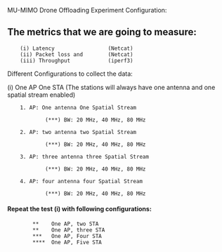 MU-MIMO Drone Offloading Experiment Configuration:


## The metrics that we are going to measure: 
		(i) Latency					(Netcat)	
		(ii) Packet loss and 		(Netcat)
		(iii) Throughput 			(iperf3)





Different Configurations to collect the data: 

(i) One AP One STA (The stations will always have one antenna and one spatial stream enabled)

		1. AP: One antenna One Spatial Stream 
				
				(***) BW: 20 MHz, 40 MHz, 80 MHz

		2. AP: two antenna two Spatial Stream

				(***) BW: 20 MHz, 40 MHz, 80 MHz

		3. AP: three antenna three Spatial Stream

				(***) BW: 20 MHz, 40 MHz, 80 MHz

		4. AP: four antenna four Spatial Stream

				(***) BW: 20 MHz, 40 MHz, 80 MHz


#### Repeat the test (i) with following configurations: 

			** 	  One AP, two STA
			** 	  One AP, three STA
			***	  One AP, Four STA
			****  One AP, Five STA	

